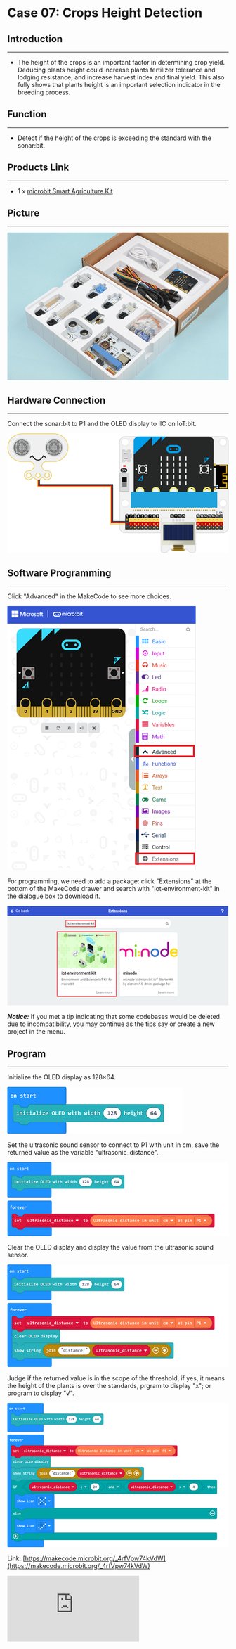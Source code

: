 # Case 07: Crops Height Detection


##  Introduction
---

- The height of the crops is an important factor in determining crop yield. Deducing plants height could increase plants fertilizer tolerance and lodging resistance, and increase harvest index and final yield. This also fully shows that plants height is an important selection indicator in the breeding process.

##  Function
---
- Detect if the height of the crops is exceeding the standard with the sonar:bit.

## Products Link
---
- 1 x [microbit Smart Agriculture Kit](https://shop.elecfreaks.com/products/elecfreaks-micro-bit-smart-agriculture-kit-without-micro-bit-board?_pos=2&_sid=2c86b7764&_ss=r)

## Picture
---
![](./images/microbit-Smart-Agriculture-Kit-case-01-02.png)

## Hardware Connection
---

Connect the sonar:bit to P1 and the OLED display to IIC on IoT:bit.

![](./images/microbit-Smart-Agriculture-Kit-case-07-03.png)

## Software Programming

---

Click "Advanced" in the MakeCode to see more choices.

![](./images/microbit-Smart-Agriculture-Kit-case-01-04.png)

For programming, we need to add a package: click "Extensions" at the bottom of the MakeCode drawer and search with "iot-environment-kit" in the dialogue box to download it.

![](./images/microbit-Smart-Agriculture-Kit-case-01-05.png)

***Notice:*** If you met a tip indicating that some codebases would be deleted due to incompatibility, you may continue as the tips say or create a new project in the menu.

## Program

---

Initialize the OLED display as 128×64.

![](./images/microbit-Smart-Agriculture-Kit-case-07-07.png)

Set the ultrasonic sound sensor to connect to P1 with unit in cm, save the returned value as the variable "ultrasonic_distance".

![](./images/microbit-Smart-Agriculture-Kit-case-07-08.png)

Clear the OLED display and display the value from the ultrasonic sound sensor.

![](./images/microbit-Smart-Agriculture-Kit-case-07-09.png)

Judge if the returned value is in the scope of the threshold, if yes, it means the height of the plants is over the standards, prgram to display "x"; or program to display "√".

![](./images/microbit-Smart-Agriculture-Kit-case-07-10.png)

Link: [https://makecode.microbit.org/_4rfVpw74kVdW](https://makecode.microbit.org/_4rfVpw74kVdW)

<div
    style={{
        position: 'relative',
        paddingBottom: '60%',
        overflow: 'hidden',
    }}
>
    <iframe
        src="https://makecode.microbit.org/_4rfVpw74kVdW"
        frameborder="0"
        sandbox="allow-popups allow-forms allow-scripts allow-same-origin"
        style={{
            position: 'absolute',
            width: '100%',
            height: '100%',
        }}
    />
</div>


## Result
---
- Detect if the height of the plants is over the threshold with the sonar:bit.

